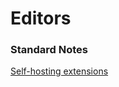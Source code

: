 # Editors

### Standard Notes

[Self-hosting extensions](https://github.com/kylejbrk/standard-notes-open-extended)

